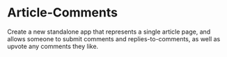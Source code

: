 # Article-Comments
Create a new standalone app that represents a single article page, and allows someone to submit  comments and replies-to-comments, as well as upvote any comments they like.
